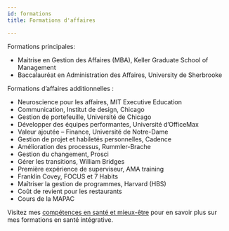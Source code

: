 ```yaml
---
id: formations
title: Formations d'affaires

---
```

Formations principales:

* Maitrise en Gestion des Affaires (MBA), Keller Graduate School of Management
* Baccalauréat en Administration des Affaires, University de Sherbrooke

Formations d’affaires additionnelles :

* Neuroscience pour les affaires, MIT Executive Education
* Communication, Institut de design, Chicago
* Gestion de portefeuille, Université de Chicago
* Développer des équipes performantes, Université d’OfficeMax
* Valeur ajoutée – Finance, Université de Notre-Dame
* Gestion de projet et habiletés personnelles, Cadence
* Amélioration des processus, Rummler-Brache
* Gestion du changement, Prosci
* Gérer les transitions, William Bridges
* Première expérience de superviseur, AMA training
* Franklin Covey, FOCUS et 7 Habits
* Maîtriser la gestion de programmes, Harvard (HBS)
* Coût de revient pour les restaurants
* Cours de la MAPAC

Visitez mes [compétences en santé et mieux-être](https://nancy-bilodeau-refonte.vercel.app/mes-competences-sante-mieux-etre "santé et me") pour en savoir plus sur mes formations en santé intégrative. 